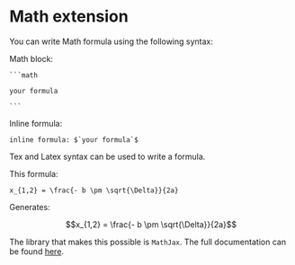 # Math extension
You can write Math formula using the following syntax:

Math block:

````
```math

your formula

```
````

Inline formula:
```
inline formula: $`your formula`$
```

Tex and Latex syntax can be used to write a formula.

This formula:
```
x_{1,2} = \frac{- b \pm \sqrt{\Delta}}{2a}
```

Generates:
```math
x_{1,2} = \frac{- b \pm \sqrt{\Delta}}{2a}
```

The library that makes this possible is `MathJax`. The full documentation can be found [here](http://docs.mathjax.org).

